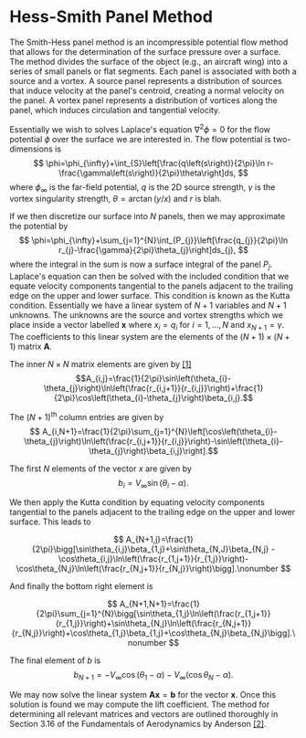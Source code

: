 # Hess-Smith Panel Method
The Smith-Hess panel method is an incompressible potential flow method that allows for the determination of the surface pressure over a surface. The method divides the surface of the object (e.g., an aircraft wing) into a series of small panels or flat segments. Each panel is associated with both a source and a vortex. A source panel represents a distribution of sources that induce velocity at the panel's centroid, creating a normal velocity on the panel. A vortex panel represents a distribution of vortices along the panel, which induces circulation and tangential velocity.

Essentially we wish to solves Laplace's equation $\nabla^2\phi=0$ for the flow potential $\phi$ over the surface we are interested in. The flow potential is two-dimensions is
$$
\phi=\phi_{\infty}+\int_{S}\left[\frac{q\left(s\right)}{2\pi}\ln r-\frac{\gamma\left(s\right)}{2\pi}\theta\right]ds,
$$
where $\phi_{\infty}$ is the far-field potential, $q$ is the 2D source strength, $\gamma$ is the vortex singularity strength, $\theta=\arctan(y/x)$ and $r$ is blah.

If we then discretize our surface into $N$ panels, then we may approximate the potential by 
$$
\phi=\phi_{\infty}+\sum_{j=1}^{N}\int_{P_{j}}\left[\frac{q_{j}}{2\pi}\ln r_{j}-\frac{\gamma}{2\pi}\theta_{j}\right]ds_{j},
$$
where the integral in the sum is now a surface integral of the panel $P_j$. Laplace's equation can then be solved with the included condition that we equate velocity components tangential to the panels adjacent to the trailing edge on the upper and lower surface. This condition is known as the Kutta condition. Essentially we have a linear system of $N+1$ variables and $N+1$ unknowns. The unknowns are the source and vortex strengths which we place inside a vector labelled $\mathbf{x}$ where $x_i=q_i$ for $i=1,\dots,N$ and $x_{N+1}=\gamma$. The coefficients to this linear system are the elements of the $(N+1)\times (N+1)$ matrix $\mathbf{A}$.

The inner $N\times N$ matrix elements are given by [[1]](chrome-extension://efaidnbmnnnibpcajpcglclefindmkaj/https://archive.aoe.vt.edu/mason/Mason_f/CAtxtChap4.pdf)
$$A_{i,j}=\frac{1}{2\pi}\sin\left(\theta_{i}-\theta_{j}\right)\ln\left(\frac{r_{i,j+1}}{r_{i,j}}\right)+\frac{1}{2\pi}\cos\left(\theta_{i}-\theta_{j}\right)\beta_{i,j}.$$

The $(N+1)^{\text{th}}$ column entries are given by 
$$ A_{i,N+1}=\frac{1}{2\pi}\sum_{j=1}^{N}\left[\cos\left(\theta_{i}-\theta_{j}\right)\ln\left(\frac{r_{i,j+1}}{r_{i,j}}\right)-\sin\left(\theta_{i}-\theta_{j}\right)\beta_{i,j}\right].$$ 

The first $N$ elements of the vector $x$ are given by 
$$
b_{i}=V_{\infty}\sin\left(\theta_{i}-\alpha\right).
$$

We then apply the Kutta condition by equating velocity components tangential to the panels adjacent to the trailing edge on the upper and lower surface. This leads to 

$$ 
A_{N+1,j}=\frac{1}{2\pi}\bigg[\sin\theta_{i,j}\beta_{1,j}+\sin\theta_{N,J}\beta_{N,j}
-\cos\theta_{i,j}\ln\left(\frac{r_{1,j+1}}{r_{1,j}}\right)-\cos\theta_{N,j}\ln\left(\frac{r_{N,j+1}}{r_{N,j}}\right)\bigg].\nonumber
$$

And finally the bottom right element is

$$
A_{N+1,N+1}=\frac{1}{2\pi}\sum_{j=1}^{N}\bigg[\sin\theta_{1,j}\ln\left(\frac{r_{1,j+1}}{r_{1,j}}\right)+\sin\theta_{N,j}\ln\left(\frac{r_{N,j+1}}{r_{N,j}}\right)+\cos\theta_{1,j}\beta_{1,j}+\cos\theta_{N,j}\beta_{N,j}\bigg].\nonumber
$$

The final element of $b$ is 
$$b_{N+1}=-V_{\infty}\cos\left(\theta_{1}-\alpha\right)-V_{\infty}\left(\cos\theta_{N}-\alpha\right).$$

We may now solve the linear system $\mathbf{A}\mathbf{x}=\mathbf{b}$ for the vector $\mathbf{x}$. Once this solution is found we may compute the lift coefficient. The method for determining all relevant matrices and vectors are outlined thoroughly in Section 3.16 of the Fundamentals of Aerodynamics by Anderson [[2]](https://books.google.co.uk/books?hl=en&lr=&id=5oVvEAAAQBAJ&oi=fnd&pg=PR2&dq=Fundamentals+of+Aerodynamics&ots=7xS9OVEniC&sig=b0kI42koZynfvb_Z4hSFYXo8pYw&redir_esc=y#v=onepage&q=Fundamentals%20of%20Aerodynamics&f=false).
